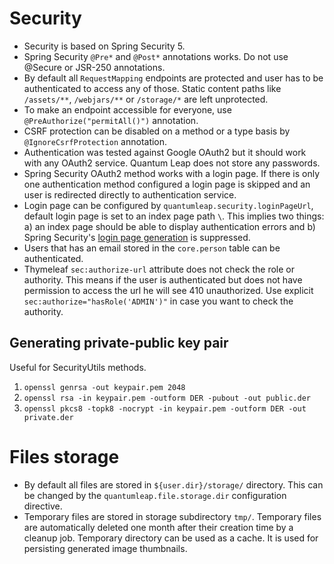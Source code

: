 # Security

* Security is based on Spring Security 5.
* Spring Security `@Pre*` and `@Post*` annotations works. Do not use @Secure or JSR-250 annotations.
* By default all `RequestMapping` endpoints are protected and user has to be authenticated to access any of those. Static content paths like `/assets/**`, `/webjars/**` or `/storage/*` are left unprotected.
* To make an endpoint accessible for everyone, use `@PreAuthorize("permitAll()")` annotation.
* CSRF protection can be disabled on a method or a type basis by `@IgnoreCsrfProtection` annotation. 
* Authentication was tested against Google OAuth2 but it should work with any OAuth2 service. Quantum Leap does not store any passwords.
* Spring Security OAuth2 method works with a login page. If there is only one authentication method configured a login page is skipped and an user is redirected directly to authentication service.
* Login page can be configured by `quantumleap.security.loginPageUrl`, default login page is set to an index page path `\`. This implies two things: a) an index page should be able to display authentication errors and b) Spring Security's [login page generation](https://docs.spring.io/spring-security/site/docs/current/reference/html/jc.html#jc-form) is suppressed. 
* Users that has an email stored in the `core.person` table can be authenticated.
* Thymeleaf `sec:authorize-url` attribute does not check the role or authority. This means if the user is authenticated but does not have permission to access the url he will see 410 unauthorized. Use explicit `sec:authorize="hasRole('ADMIN')"` in case you want to check the authority.

## Generating private-public key pair

Useful for SecurityUtils methods.

1. `openssl genrsa -out keypair.pem 2048`
2. `openssl rsa -in keypair.pem -outform DER -pubout -out public.der`
3. `openssl pkcs8 -topk8 -nocrypt -in keypair.pem -outform DER -out private.der`

# Files storage

* By default all files are stored in `${user.dir}/storage/` directory. This can be changed by the `quantumleap.file.storage.dir` configuration directive.
* Temporary files are stored in storage subdirectory `tmp/`. Temporary files are automatically deleted one month after their creation time by a cleanup job. Temporary directory can be used as a cache. It is used for persisting generated image thumbnails.
